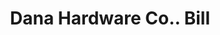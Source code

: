 ---
doi: 10.7916/D8Q82R96
date_other: '1900'
date_other_textual: 1900-1909
form: printed ephemera
genre:
- Invoices
name:
- Dana Hardware Co.
object_in_context_url: https://biggert.cul.columbia.edu/items/view/ave_biggert_01850
subject_hierarchical_geographic:
- Boston, Massachusetts, United States
subject_name:
- Dana Hardware Co.
title: Dana Hardware Co.. Bill
sort_title: Dana Hardware Co.. Bill
call_number: ave_biggert_01850
coordinates:
- 42.35805555555556,-71.06361111111111
pid: ave_biggert_01850
identifiers: ave_biggert_01850
thumbnail: https://derivativo-2.library.columbia.edu/iiif/2/ldpd:490693/full/!256,256/0/native.jpg
permalink: "/biggert/ave_biggert_01850/"
layout: iiif-image-page
---